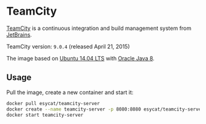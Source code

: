# TeamCity

[TeamCity](https://jetbrains.com/teamcity/) is a continuous integration and build management system from [JetBrains](https://jetbrains.com/).

TeamCity version: `9.0.4` (released April 21, 2015)

The image based on [Ubuntu 14.04 LTS](https://registry.hub.docker.com/u/esycat/java/) with [Oracle Java 8](https://registry.hub.docker.com/u/esycat/java/).

## Usage

Pull the image, create a new container and start it:

```bash
docker pull esycat/teamcity-server
docker create --name teamcity-server -p 8080:8080 esycat/teamcity-server
docker start teamcity-server
```

